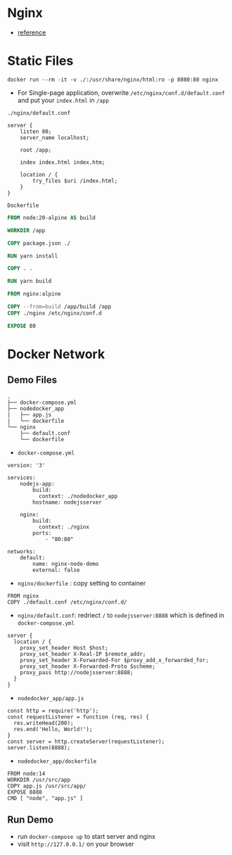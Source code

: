 # Nginx

- [reference](https://www.youtube.com/watch?v=QMa0Q1Dg2KU)

# Static Files

```
docker run --rm -it -v ./:/usr/share/nginx/html:ro -p 8080:80 nginx
```

- For Single-page application, overwrite `/etc/nginx/conf.d/default.conf` and put your `index.html` in `/app`

`./nginx/default.conf`
```
server {
    listen 80;
    server_name localhost;

    root /app;

    index index.html index.htm;

    location / {
        try_files $uri /index.html;
    }
}
```
`Dockerfile`
```dockerfile
FROM node:20-alpine AS build

WORKDIR /app

COPY package.json ./

RUN yarn install

COPY . .

RUN yarn build

FROM nginx:alpine

COPY --from=build /app/build /app
COPY ./nginx /etc/nginx/conf.d

EXPOSE 80
```


# Docker Network

## Demo Files

```
.
├── docker-compose.yml
├── nodedocker_app
|   ├── app.js
|   └── dockerfile
└── nginx
    ├── default.conf
    └── dockerfile
```

- `docker-compose.yml`

```
version: '3'

services:
    nodejs-app:
        build:
          context: ./nodedocker_app
        hostname: nodejsserver

    nginx:
        build:
          context: ./nginx
        ports:
            - "80:80"

networks:
    default:
        name: nginx-node-demo
        external: false
```

- `nginx/dockerfile` : copy setting to container

```
FROM nginx
COPY ./default.conf /etc/nginx/conf.d/
```

- `nginx/default.conf`: redriect `/` to `nodejsserver:8888` which is defined in `docker-compose.yml`

```
server {
  location / {
    proxy_set_header Host $host;
    proxy_set_header X-Real-IP $remote_addr;
    proxy_set_header X-Forwarded-For $proxy_add_x_forwarded_for;
    proxy_set_header X-Forwarded-Proto $scheme;
    proxy_pass http://nodejsserver:8888;
  }
}
```

- `nodedocker_app/app.js`

```
const http = require('http');
const requestListener = function (req, res) {
  res.writeHead(200);
  res.end('Hello, World!');
}
const server = http.createServer(requestListener);
server.listen(8888);
```

- `nodedocker_app/dockerfile`

```
FROM node:14
WORKDIR /usr/src/app
COPY app.js /usr/src/app/
EXPOSE 8888
CMD [ "node", "app.js" ]
```

## Run Demo

- run `docker-compose up` to start server and nginx 
- visit `http://127.0.0.1/` on your browser
